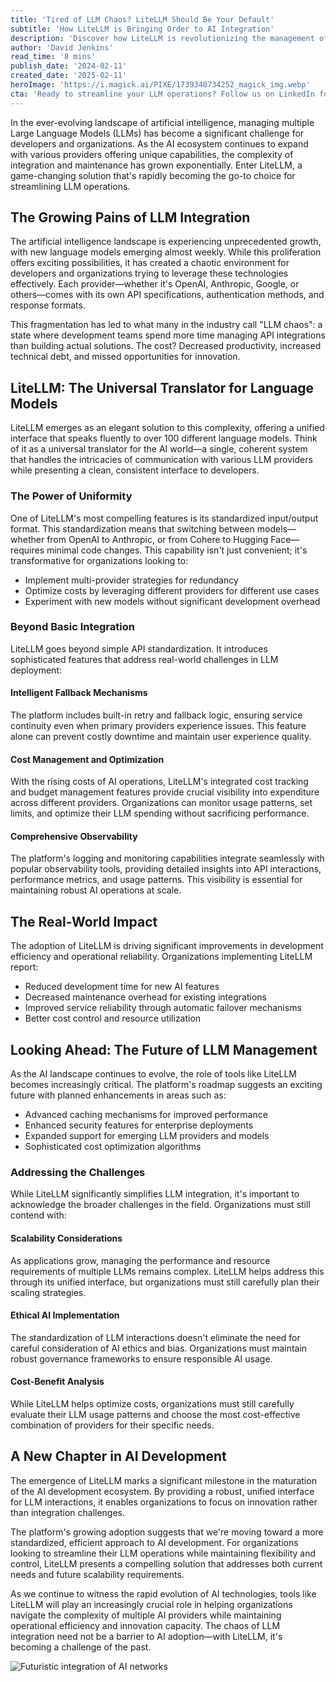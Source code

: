 ```yaml
---
title: 'Tired of LLM Chaos? LiteLLM Should Be Your Default'
subtitle: 'How LiteLLM is Bringing Order to AI Integration'
description: 'Discover how LiteLLM is revolutionizing the management of multiple LLM providers with standardized interfaces, intelligent fallback mechanisms, and comprehensive cost management features. Explore the impact of this game-changing solution that simplifies AI integration and maintenance across various language models.'
author: 'David Jenkins'
read_time: '8 mins'
publish_date: '2024-02-11'
created_date: '2025-02-11'
heroImage: 'https://i.magick.ai/PIXE/1739340734252_magick_img.webp'
cta: 'Ready to streamline your LLM operations? Follow us on LinkedIn for expert insights on AI integration strategies and stay ahead of the curve in the rapidly evolving world of artificial intelligence.'
---
```


In the ever-evolving landscape of artificial intelligence, managing multiple Large Language Models (LLMs) has become a significant challenge for developers and organizations. As the AI ecosystem continues to expand with various providers offering unique capabilities, the complexity of integration and maintenance has grown exponentially. Enter LiteLLM, a game-changing solution that's rapidly becoming the go-to choice for streamlining LLM operations.

## The Growing Pains of LLM Integration

The artificial intelligence landscape is experiencing unprecedented growth, with new language models emerging almost weekly. While this proliferation offers exciting possibilities, it has created a chaotic environment for developers and organizations trying to leverage these technologies effectively. Each provider—whether it's OpenAI, Anthropic, Google, or others—comes with its own API specifications, authentication methods, and response formats.

This fragmentation has led to what many in the industry call "LLM chaos": a state where development teams spend more time managing API integrations than building actual solutions. The cost? Decreased productivity, increased technical debt, and missed opportunities for innovation.

## LiteLLM: The Universal Translator for Language Models

LiteLLM emerges as an elegant solution to this complexity, offering a unified interface that speaks fluently to over 100 different language models. Think of it as a universal translator for the AI world—a single, coherent system that handles the intricacies of communication with various LLM providers while presenting a clean, consistent interface to developers.

### The Power of Uniformity

One of LiteLLM's most compelling features is its standardized input/output format. This standardization means that switching between models—whether from OpenAI to Anthropic, or from Cohere to Hugging Face—requires minimal code changes. This capability isn't just convenient; it's transformative for organizations looking to:

- Implement multi-provider strategies for redundancy
- Optimize costs by leveraging different providers for different use cases
- Experiment with new models without significant development overhead

### Beyond Basic Integration

LiteLLM goes beyond simple API standardization. It introduces sophisticated features that address real-world challenges in LLM deployment:

#### Intelligent Fallback Mechanisms

The platform includes built-in retry and fallback logic, ensuring service continuity even when primary providers experience issues. This feature alone can prevent costly downtime and maintain user experience quality.

#### Cost Management and Optimization

With the rising costs of AI operations, LiteLLM's integrated cost tracking and budget management features provide crucial visibility into expenditure across different providers. Organizations can monitor usage patterns, set limits, and optimize their LLM spending without sacrificing performance.

#### Comprehensive Observability

The platform's logging and monitoring capabilities integrate seamlessly with popular observability tools, providing detailed insights into API interactions, performance metrics, and usage patterns. This visibility is essential for maintaining robust AI operations at scale.

## The Real-World Impact

The adoption of LiteLLM is driving significant improvements in development efficiency and operational reliability. Organizations implementing LiteLLM report:

- Reduced development time for new AI features
- Decreased maintenance overhead for existing integrations
- Improved service reliability through automatic failover mechanisms
- Better cost control and resource utilization

## Looking Ahead: The Future of LLM Management

As the AI landscape continues to evolve, the role of tools like LiteLLM becomes increasingly critical. The platform's roadmap suggests an exciting future with planned enhancements in areas such as:

- Advanced caching mechanisms for improved performance
- Enhanced security features for enterprise deployments
- Expanded support for emerging LLM providers and models
- Sophisticated cost optimization algorithms

### Addressing the Challenges

While LiteLLM significantly simplifies LLM integration, it's important to acknowledge the broader challenges in the field. Organizations must still contend with:

#### Scalability Considerations

As applications grow, managing the performance and resource requirements of multiple LLMs remains complex. LiteLLM helps address this through its unified interface, but organizations must still carefully plan their scaling strategies.

#### Ethical AI Implementation

The standardization of LLM interactions doesn't eliminate the need for careful consideration of AI ethics and bias. Organizations must maintain robust governance frameworks to ensure responsible AI usage.

#### Cost-Benefit Analysis

While LiteLLM helps optimize costs, organizations must still carefully evaluate their LLM usage patterns and choose the most cost-effective combination of providers for their specific needs.

## A New Chapter in AI Development

The emergence of LiteLLM marks a significant milestone in the maturation of the AI development ecosystem. By providing a robust, unified interface for LLM interactions, it enables organizations to focus on innovation rather than integration challenges.

The platform's growing adoption suggests that we're moving toward a more standardized, efficient approach to AI development. For organizations looking to streamline their LLM operations while maintaining flexibility and control, LiteLLM presents a compelling solution that addresses both current needs and future scalability requirements.

As we continue to witness the rapid evolution of AI technologies, tools like LiteLLM will play an increasingly crucial role in helping organizations navigate the complexity of multiple AI providers while maintaining operational efficiency and innovation capacity. The chaos of LLM integration need not be a barrier to AI adoption—with LiteLLM, it's becoming a challenge of the past.

![Futuristic integration of AI networks](https://i.magick.ai/PIXE/1739340734252_magick_img.webp)